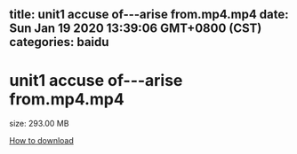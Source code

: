 
title: unit1 accuse of---arise from.mp4.mp4
date: Sun Jan 19 2020 13:39:06 GMT+0800 (CST)    
categories: baidu
---

# unit1 accuse of---arise from.mp4.mp4
size: 293.00 MB
 
 

[How to download](https://bpcam.bemobtrk.com/go/2ceec3aa-1ca2-46d6-b9ff-aaa5c184517c?jno=963)